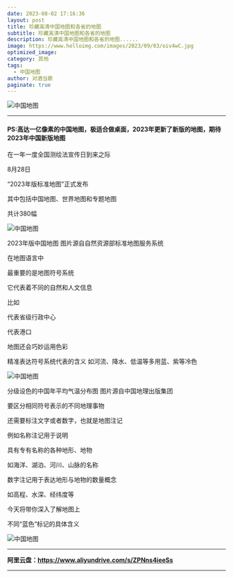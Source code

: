 ```yaml
---
date: 2023-08-02 17:16:36
layout: post
title: 珍藏高清中国地图和各省的地图
subtitle: 珍藏高清中国地图和各省的地图
description: 珍藏高清中国地图和各省的地图......
image: https://www.helloimg.com/images/2023/09/03/oiv4wC.jpg
optimized_image: 
category: 其他
tags:
  - 中国地图
author: 对酒当歌
paginate: true
---
```


![中国地图](https://www.helloimg.com/images/2023/08/30/oiSXhX.jpg)

---

#### PS:高达一亿像素的中国地图，极适合做桌面，2023年更新了新版的地图，期待2023年中国新版地图

在一年一度全国测绘法宣传日到来之际

8月28日

“2023年版标准地图”正式发布

其中包括中国地图、世界地图和专题地图

共计380幅

![中国地图](https://imagepphcloud.thepaper.cn/pph/image/268/111/108.jpg)


2023年版中国地图 图片源自自然资源部标准地图服务系统

在地图语言中

最重要的是地图符号系统

它代表着不同的自然和人文信息

比如

代表省级行政中心

代表港口

地图还会巧妙运用色彩

精准表达符号系统代表的含义 如河流、降水、低温等多用蓝、紫等冷色

![中国地图](https://imagepphcloud.thepaper.cn/pph/image/268/111/118.jpg)

分级设色的中国年平均气温分布图 图片源自中国地理出版集团

要区分相同符号表示的不同地理事物

还需要标注文字或者数字，也就是地图注记

例如名称注记用于说明

具有专有名称的各种地形、地物

如海洋、湖泊、河川、山脉的名称

数字注记用于表达地形与地物的数量概念

如高程、水深、经纬度等

今天将带你深入了解地图上

不同“蓝色”标记的具体含义

![中国地图](https://imagepphcloud.thepaper.cn/pph/image/268/111/121.jpg)



---

**阿里云盘：<https://www.aliyundrive.com/s/ZPNns4ieeSs>**

---
